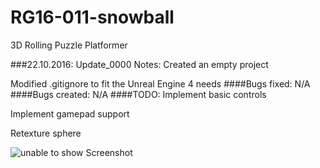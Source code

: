 # RG16-011-snowball
3D Rolling Puzzle Platformer

###22.10.2016: Update_0000 Notes:
Created an empty project

Modified .gitignore to fit the Unreal Engine 4 needs
####Bugs fixed:
N/A
####Bugs created:
N/A
####TODO:
Implement basic controls

Implement gamepad support

Retexture sphere

![unable to show Screenshot](https://i.imgur.com/qyKjE4w.png "Update_0000 Screenshot")